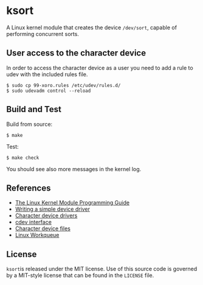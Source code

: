 # ksort

A Linux kernel module that creates the device `/dev/sort`, capable of performing concurrent sorts.

## User access to the character device

In order to access the character device as a user you need to add a rule to
udev with the included rules file.
```
$ sudo cp 99-xoro.rules /etc/udev/rules.d/
$ sudo udevadm control --reload
```

## Build and Test

Build from source:
```shell
$ make
```

Test:
```shell
$ make check
```

You should see also more messages in the kernel log.

## References
* [The Linux Kernel Module Programming Guide](https://sysprog21.github.io/lkmpg/)
* [Writing a simple device driver](https://www.apriorit.com/dev-blog/195-simple-driver-for-linux-os)
* [Character device drivers](https://linux-kernel-labs.github.io/refs/heads/master/labs/device_drivers.html)
* [cdev interface](https://lwn.net/Articles/195805/)
* [Character device files](https://sysplay.in/blog/linux-device-drivers/2013/06/character-device-files-creation-operations/)
* [Linux Workqueue](https://www.kernel.org/doc/html/latest/core-api/workqueue.html)

## License

`ksort`is released under the MIT license. Use of this source code is governed by
a MIT-style license that can be found in the `LICENSE` file.
